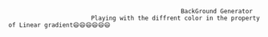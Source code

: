                                                     BackGround Generator
                           Playing with the diffrent color in the property of Linear gradient😄😄😄😄😄😄
